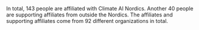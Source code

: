In total, 143 people are affiliated with Climate AI Nordics. Another 40 people are supporting affiliates from outside the Nordics. The affiliates and supporting affiliates come from 92 different organizations in total.

